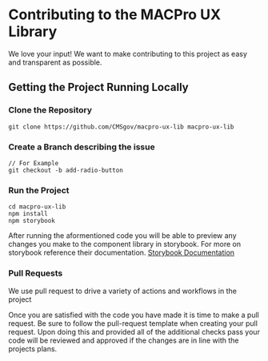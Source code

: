 # Contributing to the MACPro UX Library

We love your input! We want to make contributing to this project as easy and transparent as possible.

## Getting the Project Running Locally

### Clone the Repository

```
git clone https://github.com/CMSgov/macpro-ux-lib macpro-ux-lib
```

### Create a Branch describing the issue

```
// For Example
git checkout -b add-radio-button
```

### Run the Project

```
cd macpro-ux-lib
npm install
npm storybook
```

After running the aformentioned code you will be able to preview any changes you make to the component library in storybook. For more on storybook reference their documentation.
[Storybook Documentation](https://storybook.js.org/docs/react/get-started/introduction)

### Pull Requests

We use pull request to drive a variety of actions and workflows in the project

Once you are satisfied with the code you have made it is time to make a pull request. Be sure to follow the pull-request template when creating your pull request. Upon doing this and provided all of the additional checks pass your code will be reviewed and approved if the changes are in line with the projects plans.
